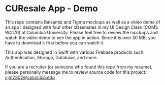 # CUResale App - Demo 

This repo contains Balsamiq and Figma mockups as well as a video demo of an app I designed with four other classmates in my UI Design Class (COMS W4170) at Columbia University. Please feel free to review the mockups and watch the video demo to see the app in action. Since it is over 50 MB, you have to download it first before you can watch it. 

This app was designed in Swift with various Firebase products such Authentication, Storage, Database, and more. 

If you are a recruiter (or someone who found this repo from my resume), please personally message me to review source code for this project: cjm2302@columbia.edu
